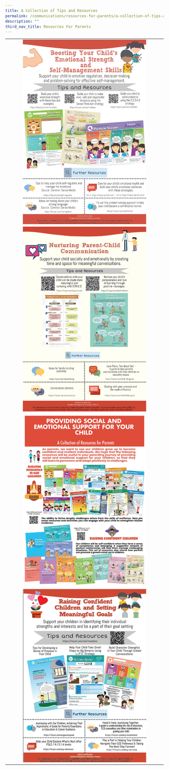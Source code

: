 ```yaml
---
title: A Collection of Tips and Resources
permalink: /communications/resources-for-parents/a-collection-of-tips-and-resources/
description: ""
third_nav_title: Resources For Parents
---
```

<table style="width:100%">
	<tr>
        <td style="text-align:center">
					<img src="/images/Communication/Parents%20Resources/CW1.jpg" style="width:80%"/></td>
		</tr>
	<tr>
        <td style="text-align:center">
	<img src="/images/Communication/Parents%20Resources/CW2.jpg" style="width: 80%"/></td>
    </tr>
	<tr>
        <td style="text-align:center">
					<img src="/images/Communication/Parents%20Resources/CW3.jpg" style="width: 80%"/></td>
		</tr>
	<tr>
        <td style="text-align:center">
	<img src="/images/Communication/Parents%20Resources/CW4.jpg" style="width: 80%"/></td>
    </tr>
	
</table>

